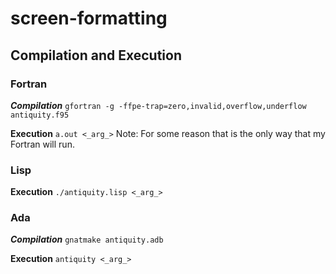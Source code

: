 # screen-formatting


## Compilation and Execution

### Fortran
**_Compilation_**
`gfortran -g -ffpe-trap=zero,invalid,overflow,underflow antiquity.f95`

**Execution**
`a.out <_arg_>`
Note: For some reason that is the only way that my Fortran will run.

### Lisp
**Execution**
`./antiquity.lisp <_arg_>`

### Ada
**_Compilation_**
`gnatmake antiquity.adb`

**Execution**
`antiquity <_arg_>`

